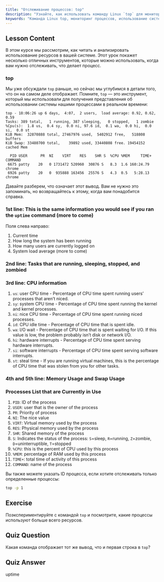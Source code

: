 ```yaml
---
title: "Отслеживание процессов: top"
description: "Узнайте, как использовать команду Linux `top` для мониторинга системных ресурсов и отслеживания процессов. Разберитесь с деталями CPU, памяти и процессов для анализа производительности."
keywords: "Команда Linux top, мониторинг процессов, использование системы, производительность Linux, для начинающих, учебник, руководство"
---
```


## Lesson Content

В этом курсе мы рассмотрим, как читать и анализировать использование ресурсов в вашей системе. Этот урок покажет несколько отличных инструментов, которые можно использовать, когда вам нужно отслеживать, что делает процесс.

### top

Мы уже обсуждали `top` раньше, но сейчас мы углубимся в детали того, что он на самом деле отображает. Помните, `top` — это инструмент, который мы использовали для получения представления об использовании системы нашими процессами в реальном времени:

```plaintext
top - 18:06:26 up 6 days,  4:07,  2 users,  load average: 0.92, 0.62, 0.59
Tasks: 389 total,   1 running, 387 sleeping,   0 stopped,   1 zombie
%Cpu(s):  1.8 us,  0.4 sy,  0.0 ni, 97.6 id,  0.1 wa,  0.0 hi,  0.0 si,  0.0 st
KiB Mem:  32870888 total, 27467976 used,  5402912 free,   518808 buffers
KiB Swap: 33480700 total,    39892 used, 33440808 free. 19454152 cached Mem

  PID USER      PR  NI    VIRT    RES    SHR S  %CPU %MEM     TIME+ COMMAND
 6675 patty    20   0 1731472 520960  30876 S   8.3  1.6 160:24.79 chrome
 6926 patty    20   0  935888 163456  25576 S   4.3  0.5   5:28.13 chrome
```

Давайте разберем, что означает этот вывод. Вам не нужно это запоминать, но возвращайтесь к этому, когда вам понадобится справка.

### 1st line: This is the same information you would see if you ran the `uptime` command (more to come)

Поля слева направо:

1. Current time
2. How long the system has been running
3. How many users are currently logged on
4. System load average (more to come)

### 2nd line: Tasks that are running, sleeping, stopped, and zombied

### 3rd line: CPU information

1. `us`: user CPU time - Percentage of CPU time spent running users’ processes that aren’t niced.
2. `sy`: system CPU time - Percentage of CPU time spent running the kernel and kernel processes.
3. `ni`: nice CPU time - Percentage of CPU time spent running niced processes.
4. `id`: CPU idle time - Percentage of CPU time that is spent idle.
5. `wa`: I/O wait - Percentage of CPU time that is spent waiting for I/O. If this value is low, the problem probably isn’t disk or network I/O.
6. `hi`: hardware interrupts - Percentage of CPU time spent serving hardware interrupts.
7. `si`: software interrupts - Percentage of CPU time spent serving software interrupts.
8. `st`: steal time - If you are running virtual machines, this is the percentage of CPU time that was stolen from you for other tasks.

### 4th and 5th line: Memory Usage and Swap Usage

### Processes List that are Currently in Use

1. `PID`: ID of the process
2. `USER`: user that is the owner of the process
3. `PR`: Priority of process
4. `NI`: The nice value
5. `VIRT`: Virtual memory used by the process
6. `RES`: Physical memory used by the process
7. `SHR`: Shared memory of the process
8. `S`: Indicates the status of the process: `S`=sleep, `R`=running, `Z`=zombie, `D`=uninterruptible, `T`=stopped
9. `%CPU`: this is the percent of CPU used by this process
10. `%MEM`: percentage of RAM used by this process
11. `TIME+`: total time of activity of this process
12. `COMMAND`: name of the process

Вы также можете указать ID процесса, если хотите отслеживать только определенные процессы:

```bash
top -p 1
```

## Exercise

Поэкспериментируйте с командой `top` и посмотрите, какие процессы используют больше всего ресурсов.

## Quiz Question

Какая команда отображает тот же вывод, что и первая строка в `top`?

## Quiz Answer

uptime
